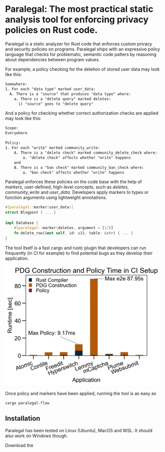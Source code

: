 # Paralegal: The most practical static analysis tool for enforcing privacy policies on Rust code.

Paralegal is a static analyzer for Rust code that enforces custom privacy and security policies on programs.
Paralegal ships with an expressive policy language that checks for problematic, semantic
code patters by reasoning about dependencies between program values.

For example, a policy checking for the deletion of stored user data may look like this:

```
Somewhere:
1. For each "data type" marked user_data:
  A. There is a "source" that produces "data type" where:
    a. There is a "delete query" marked deletes:
      i) "source" goes to "delete query"

```

And a policy for checking whether correct authorization checks are applied may look like this:

```
Scope:
Everywhere

Policy:
1. For each "write" marked community_write:
	A. There is a "delete check" marked community_delete_check where:
		a. "delete check" affects whether "write" happens
	and
	B. There is a "ban check" marked community_ban_check where:
		a. "ban check" affects whether "write" happens
```

Paralegal enforces these policies on the code base with the help of *markers*,
user-defined, high-level concepts, such as *deletes*, *community_write* and *user_data*.
Developers apply markers to types or function arguments using lightweight annotations.

```rust
#[paralegal::marker(user_data)]
struct Blogpost { ... }

impl Database {
    #[paralegal::marker(deletes, argument = [1])]
    fn delete_row(&mut self, id: u32, table: &str) { ... }
}
```

The tool itself is a fast cargo and rustc plugin that developers can run frequently
(in CI for example) to find potential bugs as they develop their application.

![](misc/ci_plot-3.png)

Once policy and markers have been applied, running the tool is as easy as

```bash
cargo paralegal-flow
```

## Installation

Paralegal has been tested on Linux (Ubuntu), MacOS and WSL. It should also work on Windows though.

Download the
